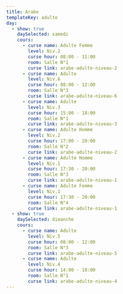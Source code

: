 ```yaml
---
title: Arabe
templateKey: adulte
day:
  - show: true
    daySelected: samedi
    cours:
      - curse name: Adulte Femme
        level: Niv.2
        curse hour: 08:00 - 11:00
        room: Salle N°1
        curse link: arabe-adulte-niveau-2
      - curse name: Adulte
        level: Niv.6
        curse hour: 08:00 - 12:00
        room: Salle N°3
        curse link: arabe-adulte-niveau-6
      - curse name: Adulte
        level: Niv.3
        curse hour: 15:00 - 18:00
        room: Salle N°1
        curse link: arabe-adulte-niveau-3
      - curse name: Adulte Homme
        level: Niv.2
        curse hour: 17:00 - 20:00
        room: Salle N°2
        curse link: arabe-adulte-niveau-2
      - curse name: Adulte Homme
        level: Niv.1
        curse hour: 17:30 - 20:00
        room: Salle N°3
        curse link: arabe-adulte-niveau-1
      - curse name: Adulte Femme
        level: Niv.1
        curse hour: 17:30 - 20:00
        room: Salle N°4
        curse link: arabe-adulte-niveau-1
  - show: true
    daySelected: dimanche
    cours:
      - curse name: Adulte
        level: Niv.5
        curse hour: 08:00 - 12:00
        room: Salle N°3
        curse link: arabe-adulte-niveau-5
      - curse name: Adulte
        level: Niv.4
        curse hour: 14:00 - 18:00
        room: Salle N°1
        curse link: arabe-adulte-niveau-4
---
```

